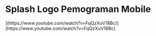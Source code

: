 # Splash Logo Pemograman Mobile

</html>](https://www.youtube.com/watch?v=FqQzXuV18Bc)](https://www.youtube.com/watch?v=FqQzXuV18Bc)

